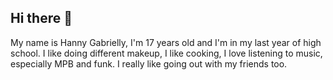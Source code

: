 ## Hi there 👋
My name is Hanny Gabrielly, I'm 17 years old and I'm in my last year of high school. I like doing different makeup, I like cooking, I love listening to music, especially MPB and funk. I really like going out with my friends too.
<!--
**s4ntir3s/s4ntir3s** is a ✨ _special_ ✨ repository because its `README.md` (this file) appears on your GitHub profile.

